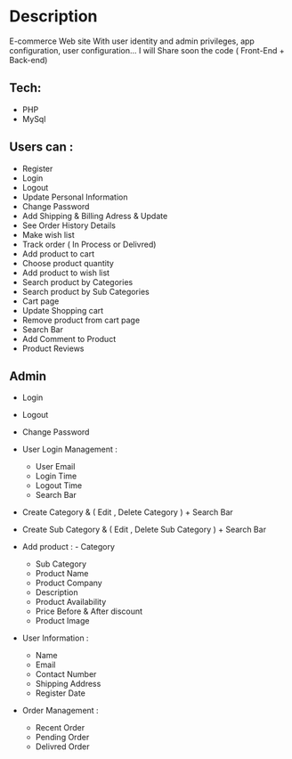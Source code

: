 # Description
E-commerce Web site With user identity and  admin privileges, app configuration, user configuration... I will Share soon the code ( Front-End + Back-end)
## Tech: 
   - PHP
   - MySql

## Users can : 
- Register
- Login
- Logout 
- Update Personal Information
- Change Password
- Add Shipping & Billing Adress & Update
- See Order History Details
- Make wish list 
- Track order ( In Process or Delivred)
- Add product to cart
- Choose product quantity
- Add product to wish list
- Search product by Categories
- Search product by Sub Categories
- Cart page
- Update Shopping cart
- Remove product from cart page
- Search Bar
- Add Comment to Product
- Product Reviews


## Admin
- Login 
- Logout 
- Change Password
- User Login Management :
     - User Email 
     - Login Time 
     - Logout Time
     - Search Bar
- Create Category & ( Edit , Delete Category ) + Search Bar
- Create Sub Category & ( Edit , Delete Sub Category ) + Search Bar
- Add product :
      - Category 
     - Sub Category 
     - Product Name 
     - Product Company
     - Description 
     - Product Availability
     - Price Before & After discount
     - Product Image 
- User Information :
     - Name
     - Email
     - Contact Number
     - Shipping Address
     - Register Date


- Order Management :
     - Recent Order  
     - Pending Order
     - Delivred Order 

